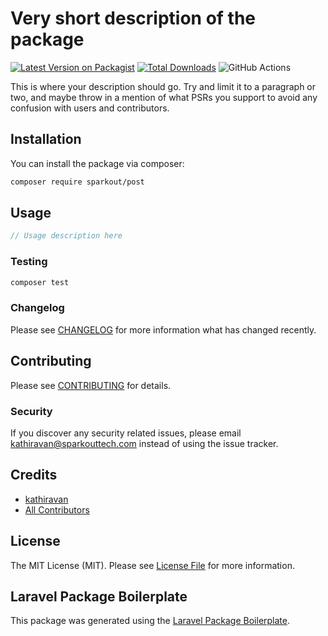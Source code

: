 # Very short description of the package

[![Latest Version on Packagist](https://img.shields.io/packagist/v/sparkout/post.svg?style=flat-square)](https://packagist.org/packages/sparkout/post)
[![Total Downloads](https://img.shields.io/packagist/dt/sparkout/post.svg?style=flat-square)](https://packagist.org/packages/sparkout/post)
![GitHub Actions](https://github.com/sparkout/post/actions/workflows/main.yml/badge.svg)

This is where your description should go. Try and limit it to a paragraph or two, and maybe throw in a mention of what PSRs you support to avoid any confusion with users and contributors.

## Installation

You can install the package via composer:

```bash
composer require sparkout/post
```

## Usage

```php
// Usage description here
```

### Testing

```bash
composer test
```

### Changelog

Please see [CHANGELOG](CHANGELOG.md) for more information what has changed recently.

## Contributing

Please see [CONTRIBUTING](CONTRIBUTING.md) for details.

### Security

If you discover any security related issues, please email kathiravan@sparkouttech.com instead of using the issue tracker.

## Credits

-   [kathiravan](https://github.com/sparkout)
-   [All Contributors](../../contributors)

## License

The MIT License (MIT). Please see [License File](LICENSE.md) for more information.

## Laravel Package Boilerplate

This package was generated using the [Laravel Package Boilerplate](https://laravelpackageboilerplate.com).
